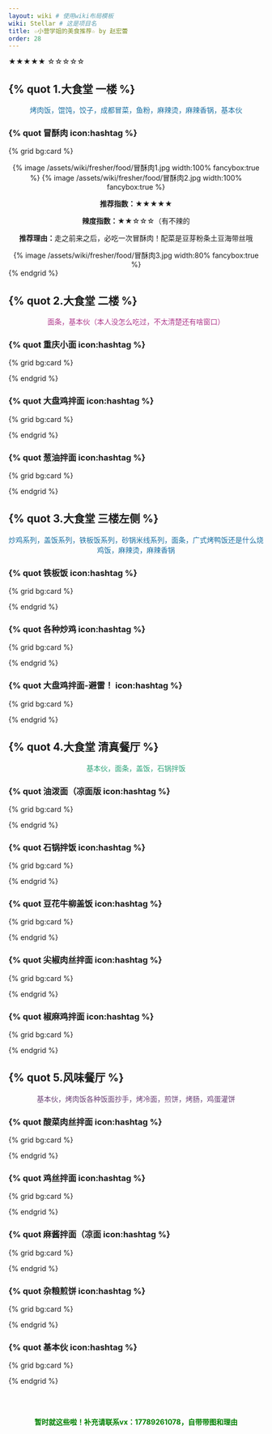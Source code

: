 ```yaml
---
layout: wiki # 使用wiki布局模板
wiki: Stellar # 这是项目名
title: ☆小营学姐的美食推荐☆ by 赵宏蕾
order: 28
---
```


★★★★★
☆☆☆☆☆

## {% quot 1.大食堂 一楼 %}

<div class="tag-plugin note" color="light" style="border-color:#196fa2;border-width:2px;">
    <div class="body">
        <p style="text-align:center;color: #196fa2;">烤肉饭，馄饨，饺子，成都冒菜，鱼粉，麻辣烫，麻辣香锅，基本伙</p>
    </div>
</div>

### {% quot 冒酥肉 icon:hashtag %}
{% grid bg:card %}
<!-- cell left -->
<center>
{% image /assets/wiki/fresher/food/冒酥肉1.jpg width:100% fancybox:true %}
{% image /assets/wiki/fresher/food/冒酥肉2.jpg width:100% fancybox:true %}
</center>
<!-- cell right -->
<center>
<p style=""><b>推荐指数：</b>★★★★★</p>
<p style=""><b>辣度指数：</b>★★☆☆☆（有不辣的</p>
<p style=""><b>推荐理由：</b>走之前来之后，必吃一次冒酥肉！配菜是豆芽粉条土豆海带丝哦</p>
{% image /assets/wiki/fresher/food/冒酥肉3.jpg width:80% fancybox:true %}
<!-- <p style="">一般剪发服务价格：</p> -->
</center>
{% endgrid %}












## {% quot 2.大食堂 二楼 %}

<div class="tag-plugin note" color="light" style="border-color:#af378b;border-width:2px;">
    <div class="body">
        <p style="text-align:center;color: #af378b;">面条，基本伙（本人没怎么吃过，不太清楚还有啥窗口）</p>
    </div>
</div>

### {% quot 重庆小面 icon:hashtag %}
{% grid bg:card %}
<!-- cell left -->
<center>
<!-- {% image /assets/wiki/fresher/food/冒酥肉1.jpg width:100% fancybox:true %}
{% image /assets/wiki/fresher/food/冒酥肉2.jpg width:100% fancybox:true %} -->
</center>
<!-- cell right -->
<center>
<!-- <p style=""><b>推荐指数：</b>★★★★★</p>
<p style=""><b>辣度指数：</b>★★☆☆☆（有不辣的</p>
<p style=""><b>推荐理由：</b>走之前来之后，必吃一次冒酥肉！配菜是豆芽粉条土豆海带丝哦</p>
{% image /assets/wiki/fresher/food/冒酥肉3.jpg width:80% fancybox:true %} -->
<!-- <p style="">一般剪发服务价格：</p> -->
</center>
{% endgrid %}

### {% quot 大盘鸡拌面 icon:hashtag %}
{% grid bg:card %}
<!-- cell left -->
<center>
<!-- {% image /assets/wiki/fresher/food/冒酥肉1.jpg width:100% fancybox:true %}
{% image /assets/wiki/fresher/food/冒酥肉2.jpg width:100% fancybox:true %} -->
</center>
<!-- cell right -->
<center>
<!-- <p style=""><b>推荐指数：</b>★★★★★</p>
<p style=""><b>辣度指数：</b>★★☆☆☆（有不辣的</p>
<p style=""><b>推荐理由：</b>走之前来之后，必吃一次冒酥肉！配菜是豆芽粉条土豆海带丝哦</p>
{% image /assets/wiki/fresher/food/冒酥肉3.jpg width:80% fancybox:true %} -->
<!-- <p style="">一般剪发服务价格：</p> -->
</center>
{% endgrid %}

### {% quot 葱油拌面 icon:hashtag %}
{% grid bg:card %}
<!-- cell left -->
<center>
<!-- {% image /assets/wiki/fresher/food/冒酥肉1.jpg width:100% fancybox:true %}
{% image /assets/wiki/fresher/food/冒酥肉2.jpg width:100% fancybox:true %} -->
</center>
<!-- cell right -->
<center>
<!-- <p style=""><b>推荐指数：</b>★★★★★</p>
<p style=""><b>辣度指数：</b>★★☆☆☆（有不辣的</p>
<p style=""><b>推荐理由：</b>走之前来之后，必吃一次冒酥肉！配菜是豆芽粉条土豆海带丝哦</p>
{% image /assets/wiki/fresher/food/冒酥肉3.jpg width:80% fancybox:true %} -->
<!-- <p style="">一般剪发服务价格：</p> -->
</center>
{% endgrid %}








## {% quot 3.大食堂 三楼左侧 %}

<div class="tag-plugin note" color="light" style="border-color:#196fa2;border-width:2px;">
    <div class="body">
        <p style="text-align:center;color: #196fa2;">炒鸡系列，盖饭系列，铁板饭系列，砂锅米线系列，面条，广式烤鸭饭还是什么烧鸡饭，麻辣烫，麻辣香锅</p>
    </div>
</div>

### {% quot 铁板饭 icon:hashtag %}
{% grid bg:card %}
<!-- cell left -->
<center>
<!-- {% image /assets/wiki/fresher/food/冒酥肉1.jpg width:100% fancybox:true %}
{% image /assets/wiki/fresher/food/冒酥肉2.jpg width:100% fancybox:true %} -->
</center>
<!-- cell right -->
<center>
<!-- <p style=""><b>推荐指数：</b>★★★★★</p>
<p style=""><b>辣度指数：</b>★★☆☆☆（有不辣的</p>
<p style=""><b>推荐理由：</b>走之前来之后，必吃一次冒酥肉！配菜是豆芽粉条土豆海带丝哦</p>
{% image /assets/wiki/fresher/food/冒酥肉3.jpg width:80% fancybox:true %} -->
<!-- <p style="">一般剪发服务价格：</p> -->
</center>
{% endgrid %}

### {% quot 各种炒鸡 icon:hashtag %}
{% grid bg:card %}
<!-- cell left -->
<center>
<!-- {% image /assets/wiki/fresher/food/冒酥肉1.jpg width:100% fancybox:true %}
{% image /assets/wiki/fresher/food/冒酥肉2.jpg width:100% fancybox:true %} -->
</center>
<!-- cell right -->
<center>
<!-- <p style=""><b>推荐指数：</b>★★★★★</p>
<p style=""><b>辣度指数：</b>★★☆☆☆（有不辣的</p>
<p style=""><b>推荐理由：</b>走之前来之后，必吃一次冒酥肉！配菜是豆芽粉条土豆海带丝哦</p>
{% image /assets/wiki/fresher/food/冒酥肉3.jpg width:80% fancybox:true %} -->
<!-- <p style="">一般剪发服务价格：</p> -->
</center>
{% endgrid %}

### {% quot 大盘鸡拌面-避雷！ icon:hashtag %}
{% grid bg:card %}
<!-- cell left -->
<center>
<!-- {% image /assets/wiki/fresher/food/冒酥肉1.jpg width:100% fancybox:true %}
{% image /assets/wiki/fresher/food/冒酥肉2.jpg width:100% fancybox:true %} -->
</center>
<!-- cell right -->
<center>
<!-- <p style=""><b>推荐指数：</b>★★★★★</p>
<p style=""><b>辣度指数：</b>★★☆☆☆（有不辣的</p>
<p style=""><b>推荐理由：</b>走之前来之后，必吃一次冒酥肉！配菜是豆芽粉条土豆海带丝哦</p>
{% image /assets/wiki/fresher/food/冒酥肉3.jpg width:80% fancybox:true %} -->
<!-- <p style="">一般剪发服务价格：</p> -->
</center>
{% endgrid %}



















## {% quot 4.大食堂 清真餐厅 %}

<div class="tag-plugin note" color="light" style="border-color:#2da47a;border-width:2px;">
    <div class="body">
        <p style="text-align:center;color: #2da47a;">基本伙，面条，盖饭，石锅拌饭</p>
    </div>
</div>

### {% quot 油泼面（凉面版 icon:hashtag %}
{% grid bg:card %}
<!-- cell left -->
<center>
<!-- {% image /assets/wiki/fresher/food/冒酥肉1.jpg width:100% fancybox:true %}
{% image /assets/wiki/fresher/food/冒酥肉2.jpg width:100% fancybox:true %} -->
</center>
<!-- cell right -->
<center>
<!-- <p style=""><b>推荐指数：</b>★★★★★</p>
<p style=""><b>辣度指数：</b>★★☆☆☆（有不辣的</p>
<p style=""><b>推荐理由：</b>走之前来之后，必吃一次冒酥肉！配菜是豆芽粉条土豆海带丝哦</p>
{% image /assets/wiki/fresher/food/冒酥肉3.jpg width:80% fancybox:true %} -->
<!-- <p style="">一般剪发服务价格：</p> -->
</center>
{% endgrid %}

### {% quot 石锅拌饭 icon:hashtag %}
{% grid bg:card %}
<!-- cell left -->
<center>
<!-- {% image /assets/wiki/fresher/food/冒酥肉1.jpg width:100% fancybox:true %}
{% image /assets/wiki/fresher/food/冒酥肉2.jpg width:100% fancybox:true %} -->
</center>
<!-- cell right -->
<center>
<!-- <p style=""><b>推荐指数：</b>★★★★★</p>
<p style=""><b>辣度指数：</b>★★☆☆☆（有不辣的</p>
<p style=""><b>推荐理由：</b>走之前来之后，必吃一次冒酥肉！配菜是豆芽粉条土豆海带丝哦</p>
{% image /assets/wiki/fresher/food/冒酥肉3.jpg width:80% fancybox:true %} -->
<!-- <p style="">一般剪发服务价格：</p> -->
</center>
{% endgrid %}

### {% quot 豆花牛柳盖饭 icon:hashtag %}
{% grid bg:card %}
<!-- cell left -->
<center>
<!-- {% image /assets/wiki/fresher/food/冒酥肉1.jpg width:100% fancybox:true %}
{% image /assets/wiki/fresher/food/冒酥肉2.jpg width:100% fancybox:true %} -->
</center>
<!-- cell right -->
<center>
<!-- <p style=""><b>推荐指数：</b>★★★★★</p>
<p style=""><b>辣度指数：</b>★★☆☆☆（有不辣的</p>
<p style=""><b>推荐理由：</b>走之前来之后，必吃一次冒酥肉！配菜是豆芽粉条土豆海带丝哦</p>
{% image /assets/wiki/fresher/food/冒酥肉3.jpg width:80% fancybox:true %} -->
<!-- <p style="">一般剪发服务价格：</p> -->
</center>
{% endgrid %}

### {% quot 尖椒肉丝拌面 icon:hashtag %}
{% grid bg:card %}
<!-- cell left -->
<center>
<!-- {% image /assets/wiki/fresher/food/冒酥肉1.jpg width:100% fancybox:true %}
{% image /assets/wiki/fresher/food/冒酥肉2.jpg width:100% fancybox:true %} -->
</center>
<!-- cell right -->
<center>
<!-- <p style=""><b>推荐指数：</b>★★★★★</p>
<p style=""><b>辣度指数：</b>★★☆☆☆（有不辣的</p>
<p style=""><b>推荐理由：</b>走之前来之后，必吃一次冒酥肉！配菜是豆芽粉条土豆海带丝哦</p>
{% image /assets/wiki/fresher/food/冒酥肉3.jpg width:80% fancybox:true %} -->
<!-- <p style="">一般剪发服务价格：</p> -->
</center>
{% endgrid %}

### {% quot 椒麻鸡拌面 icon:hashtag %}
{% grid bg:card %}
<!-- cell left -->
<center>
<!-- {% image /assets/wiki/fresher/food/冒酥肉1.jpg width:100% fancybox:true %}
{% image /assets/wiki/fresher/food/冒酥肉2.jpg width:100% fancybox:true %} -->
</center>
<!-- cell right -->
<center>
<!-- <p style=""><b>推荐指数：</b>★★★★★</p>
<p style=""><b>辣度指数：</b>★★☆☆☆（有不辣的</p>
<p style=""><b>推荐理由：</b>走之前来之后，必吃一次冒酥肉！配菜是豆芽粉条土豆海带丝哦</p>
{% image /assets/wiki/fresher/food/冒酥肉3.jpg width:80% fancybox:true %} -->
<!-- <p style="">一般剪发服务价格：</p> -->
</center>
{% endgrid %}













## {% quot 5.风味餐厅 %}

<div class="tag-plugin note" color="light" style="border-color:#6b4276;border-width:2px;">
    <div class="body">
        <p style="text-align:center;color: #6b4276;">基本伙，烤肉饭各种饭面抄手，烤冷面，煎饼，烤肠，鸡蛋灌饼</p>
    </div>
</div>

### {% quot 酸菜肉丝拌面 icon:hashtag %}
{% grid bg:card %}
<!-- cell left -->
<center>
<!-- {% image /assets/wiki/fresher/food/冒酥肉1.jpg width:100% fancybox:true %}
{% image /assets/wiki/fresher/food/冒酥肉2.jpg width:100% fancybox:true %} -->
</center>
<!-- cell right -->
<center>
<!-- <p style=""><b>推荐指数：</b>★★★★★</p>
<p style=""><b>辣度指数：</b>★★☆☆☆（有不辣的</p>
<p style=""><b>推荐理由：</b>走之前来之后，必吃一次冒酥肉！配菜是豆芽粉条土豆海带丝哦</p>
{% image /assets/wiki/fresher/food/冒酥肉3.jpg width:80% fancybox:true %} -->
<!-- <p style="">一般剪发服务价格：</p> -->
</center>
{% endgrid %}

### {% quot 鸡丝拌面 icon:hashtag %}
{% grid bg:card %}
<!-- cell left -->
<center>
<!-- {% image /assets/wiki/fresher/food/冒酥肉1.jpg width:100% fancybox:true %}
{% image /assets/wiki/fresher/food/冒酥肉2.jpg width:100% fancybox:true %} -->
</center>
<!-- cell right -->
<center>
<!-- <p style=""><b>推荐指数：</b>★★★★★</p>
<p style=""><b>辣度指数：</b>★★☆☆☆（有不辣的</p>
<p style=""><b>推荐理由：</b>走之前来之后，必吃一次冒酥肉！配菜是豆芽粉条土豆海带丝哦</p>
{% image /assets/wiki/fresher/food/冒酥肉3.jpg width:80% fancybox:true %} -->
<!-- <p style="">一般剪发服务价格：</p> -->
</center>
{% endgrid %}

### {% quot 麻酱拌面（凉面 icon:hashtag %}
{% grid bg:card %}
<!-- cell left -->
<center>
<!-- {% image /assets/wiki/fresher/food/冒酥肉1.jpg width:100% fancybox:true %}
{% image /assets/wiki/fresher/food/冒酥肉2.jpg width:100% fancybox:true %} -->
</center>
<!-- cell right -->
<center>
<!-- <p style=""><b>推荐指数：</b>★★★★★</p>
<p style=""><b>辣度指数：</b>★★☆☆☆（有不辣的</p>
<p style=""><b>推荐理由：</b>走之前来之后，必吃一次冒酥肉！配菜是豆芽粉条土豆海带丝哦</p>
{% image /assets/wiki/fresher/food/冒酥肉3.jpg width:80% fancybox:true %} -->
<!-- <p style="">一般剪发服务价格：</p> -->
</center>
{% endgrid %}

### {% quot 杂粮煎饼 icon:hashtag %}
{% grid bg:card %}
<!-- cell left -->
<center>
<!-- {% image /assets/wiki/fresher/food/冒酥肉1.jpg width:100% fancybox:true %}
{% image /assets/wiki/fresher/food/冒酥肉2.jpg width:100% fancybox:true %} -->
</center>
<!-- cell right -->
<center>
<!-- <p style=""><b>推荐指数：</b>★★★★★</p>
<p style=""><b>辣度指数：</b>★★☆☆☆（有不辣的</p>
<p style=""><b>推荐理由：</b>走之前来之后，必吃一次冒酥肉！配菜是豆芽粉条土豆海带丝哦</p>
{% image /assets/wiki/fresher/food/冒酥肉3.jpg width:80% fancybox:true %} -->
<!-- <p style="">一般剪发服务价格：</p> -->
</center>
{% endgrid %}

### {% quot 基本伙 icon:hashtag %}
{% grid bg:card %}
<!-- cell left -->
<center>
<!-- {% image /assets/wiki/fresher/food/冒酥肉1.jpg width:100% fancybox:true %}
{% image /assets/wiki/fresher/food/冒酥肉2.jpg width:100% fancybox:true %} -->
</center>
<!-- cell right -->
<center>
<!-- <p style=""><b>推荐指数：</b>★★★★★</p>
<p style=""><b>辣度指数：</b>★★☆☆☆（有不辣的</p>
<p style=""><b>推荐理由：</b>走之前来之后，必吃一次冒酥肉！配菜是豆芽粉条土豆海带丝哦</p>
{% image /assets/wiki/fresher/food/冒酥肉3.jpg width:80% fancybox:true %} -->
<!-- <p style="">一般剪发服务价格：</p> -->
</center>
{% endgrid %}

</br></br>
<div class="tag-plugin note" color="green">
    <div class="body">
        <p style="text-align:center;color: green;"><b>暂时就这些啦！补充请联系vx：17789261078，自带带图和理由
</b></p>
    </div>
</div>



























